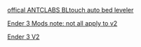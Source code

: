 [offical ANTCLABS BLtouch auto bed leveler](https://www.amazon.com/dp/B076PQG1FF/)

[Ender 3 Mods note: not all apply to v2](https://all3dp.com/1/20-must-creality-ender-3-upgrades-mods/)

[Ender 3 V2](https://www.creality3dofficial.com/products/ender-3-v2-3d-printer)
